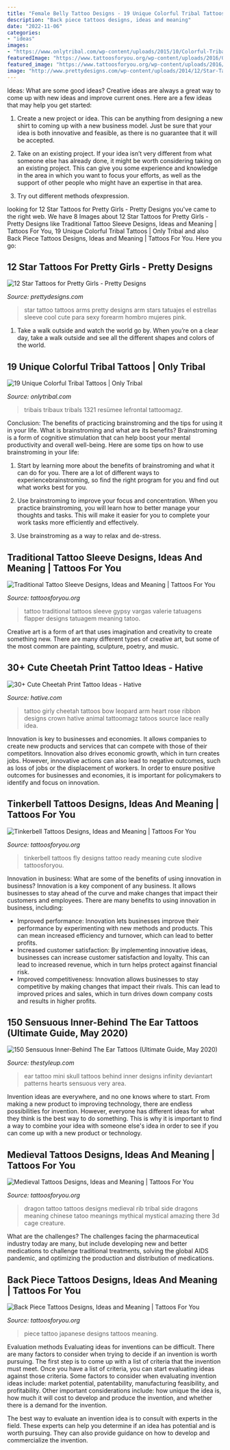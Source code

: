 ```yaml
---
title: "Female Belly Tattoo Designs - 19 Unique Colorful Tribal Tattoos"
description: "Back piece tattoos designs, ideas and meaning"
date: "2022-11-06"
categories:
- "ideas"
images:
- "https://www.onlytribal.com/wp-content/uploads/2015/10/Colorful-Tribal-Tattoos-for-Men1.jpg"
featuredImage: "https://www.tattoosforyou.org/wp-content/uploads/2016/02/Japanese-Back-Piece-Tattoo.jpg"
featured_image: "https://www.tattoosforyou.org/wp-content/uploads/2016/02/Japanese-Back-Piece-Tattoo.jpg"
image: "http://www.prettydesigns.com/wp-content/uploads/2014/12/Star-Tattoo-on-Arms.jpg"
---
```



Ideas: What are some good ideas?
Creative ideas are always a great way to come up with new ideas and improve current ones. Here are a few ideas that may help you get started:
1. Create a new project or idea. This can be anything from designing a new shirt to coming up with a new business model. Just be sure that your idea is both innovative and feasible, as there is no guarantee that it will be accepted.

2. Take on an existing project. If your idea isn’t very different from what someone else has already done, it might be worth considering taking on an existing project. This can give you some experience and knowledge in the area in which you want to focus your efforts, as well as the support of other people who might have an expertise in that area.

3. Try out different methods ofexpression.

	

		
looking for 12 Star Tattoos for Pretty Girls - Pretty Designs you've came to the right web. We have 8 Images about 12 Star Tattoos for Pretty Girls - Pretty Designs like Traditional Tattoo Sleeve Designs, Ideas and Meaning | Tattoos For You, 19 Unique Colorful Tribal Tattoos | Only Tribal and also Back Piece Tattoos Designs, Ideas and Meaning | Tattoos For You. Here you go:
		
    
## 12 Star Tattoos For Pretty Girls - Pretty Designs

<img loading=lazy src="http://www.prettydesigns.com/wp-content/uploads/2014/12/Star-Tattoo-on-Arms.jpg" onerror="this.onerror=null;this.src='https://tse4.mm.bing.net/th?id=OIP.u83yNokE4H2NiIDBwWvhjAHaJ4&amp;pid=15.1';" alt="12 Star Tattoos for Pretty Girls - Pretty Designs">

_Source: prettydesigns.com_

>star tattoo tattoos arms pretty designs arm stars tatuajes el estrellas sleeve cool cute para sexy forearm hombro mujeres pink. 

	

1) Take a walk outside and watch the world go by. When you’re on a clear day, take a walk outside and see all the different shapes and colors of the world.

    
## 19 Unique Colorful Tribal Tattoos | Only Tribal

<img loading=lazy src="https://www.onlytribal.com/wp-content/uploads/2015/10/Colorful-Tribal-Tattoos-for-Men1.jpg" onerror="this.onerror=null;this.src='https://tse2.mm.bing.net/th?id=OIP.8x1cPBllT6KoMiO65EvfNwHaJ7&amp;pid=15.1';" alt="19 Unique Colorful Tribal Tattoos | Only Tribal">

_Source: onlytribal.com_

>tribais tribaux tribals 1321 resümee lefrontal tattoomagz. 

	

Conclusion: The benefits of practicing brainstroming and the tips for using it in your life.
What is brainstroming and what are its benefits? Brainstroming is a form of cognitive stimulation that can help boost your mental productivity and overall well-being. Here are some tips on how to use brainstroming in your life: 
1. Start by learning more about the benefits of brainstroming and what it can do for you. There are a lot of different ways to experiencebrainstroming, so find the right program for you and find out what works best for you. 

2. Use brainstroming to improve your focus and concentration. When you practice brainstroming, you will learn how to better manage your thoughts and tasks. This will make it easier for you to complete your work tasks more efficiently and effectively. 

3. Use brainstroming as a way to relax and de-stress.

    
## Traditional Tattoo Sleeve Designs, Ideas And Meaning | Tattoos For You

<img loading=lazy src="https://www.tattoosforyou.org/wp-content/uploads/2017/07/Traditional-Tattoo-Sleeve-Women.jpg" onerror="this.onerror=null;this.src='https://tse4.mm.bing.net/th?id=OIP.99OgyltmACX1_4Ph50rtowHaJ4&amp;pid=15.1';" alt="Traditional Tattoo Sleeve Designs, Ideas and Meaning | Tattoos For You">

_Source: tattoosforyou.org_

>tattoo traditional tattoos sleeve gypsy vargas valerie tatuagens flapper designs tatuagem meaning tatoo. 

	

Creative art is a form of art that uses imagination and creativity to create something new. There are many different types of creative art, but some of the most common are painting, sculpture, poetry, and music.

    
## 30+ Cute Cheetah Print Tattoo Ideas - Hative

<img loading=lazy src="https://hative.com/wp-content/uploads/2014/02/cheetah-tattoos/cheetah-bow-tattoo-arm-5.jpg" onerror="this.onerror=null;this.src='https://tse4.mm.bing.net/th?id=OIP.E7v9-MyMPZcQturKrCr4aQHaHa&amp;pid=15.1';" alt="30+ Cute Cheetah Print Tattoo Ideas - Hative">

_Source: hative.com_

>tattoo girly cheetah tattoos bow leopard arm heart rose ribbon designs crown hative animal tattoomagz tatoos source lace really idea. 

	

Innovation is key to businesses and economies. It allows companies to create new products and services that can compete with those of their competitors. Innovation also drives economic growth, which in turn creates jobs. However, innovative actions can also lead to negative outcomes, such as loss of jobs or the displacement of workers. In order to ensure positive outcomes for businesses and economies, it is important for policymakers to identify and focus on innovation.

    
## Tinkerbell Tattoos Designs, Ideas And Meaning | Tattoos For You

<img loading=lazy src="https://www.tattoosforyou.org/wp-content/uploads/2016/03/Tinkerbell-Tattoos.jpg" onerror="this.onerror=null;this.src='https://tse2.mm.bing.net/th?id=OIP.5Ue4wi3r9YOAu6MyLWw6iQHaJ4&amp;pid=15.1';" alt="Tinkerbell Tattoos Designs, Ideas and Meaning | Tattoos For You">

_Source: tattoosforyou.org_

>tinkerbell tattoos fly designs tattoo ready meaning cute slodive tattoosforyou. 

	

Innovation in business: What are some of the benefits of using innovation in business?
Innovation is a key component of any business. It allows businesses to stay ahead of the curve and make changes that impact their customers and employees. There are many benefits to using innovation in business, including: 
- Improved performance: Innovation lets businesses improve their performance by experimenting with new methods and products. This can mean increased efficiency and turnover, which can lead to better profits. 
- Increased customer satisfaction: By implementing innovative ideas, businesses can increase customer satisfaction and loyalty. This can lead to increased revenue, which in turn helps protect against financial risk. 
- Improved competitiveness: Innovation allows businesses to stay competitive by making changes that impact their rivals. This can lead to improved prices and sales, which in turn drives down company costs and results in higher profits.

    
## 150 Sensuous Inner-Behind The Ear Tattoos (Ultimate Guide, May 2020)

<img loading=lazy src="https://thestyleup.com/wp-content/uploads/2015/03/mini-skull-ear-tattoo-design-650x856.jpg" onerror="this.onerror=null;this.src='https://tse1.mm.bing.net/th?id=OIP.2UwfKpO9z9gz9c3C9sayxAHaJw&amp;pid=15.1';" alt="150 Sensuous Inner-Behind The Ear Tattoos (Ultimate Guide, May 2020)">

_Source: thestyleup.com_

>ear tattoo mini skull tattoos behind inner designs infinity deviantart patterns hearts sensuous very area. 

	

Invention ideas are everywhere, and no one knows where to start. From making a new product to improving technology, there are endless possibilities for invention. However, everyone has different ideas for what they think is the best way to do something. This is why it is important to find a way to combine your idea with someone else's idea in order to see if you can come up with a new product or technology.

    
## Medieval Tattoos Designs, Ideas And Meaning | Tattoos For You

<img loading=lazy src="https://www.tattoosforyou.org/wp-content/uploads/2016/03/Medieval-Tattoos-for-Women.jpg" onerror="this.onerror=null;this.src='https://tse1.mm.bing.net/th?id=OIP.t-wOacQLrC0g21CERprJvwHaJ4&amp;pid=15.1';" alt="Medieval Tattoos Designs, Ideas and Meaning | Tattoos For You">

_Source: tattoosforyou.org_

>dragon tattoo tattoos designs medieval rib tribal side dragons meaning chinese tatoo meanings mythical mystical amazing there 3d cage creature. 

	

What are the challenges?
The challenges facing the pharmaceutical industry today are many, but include developing new and better medications to challenge traditional treatments, solving the global AIDS pandemic, and optimizing the production and distribution of medications.

    
## Back Piece Tattoos Designs, Ideas And Meaning | Tattoos For You

<img loading=lazy src="https://www.tattoosforyou.org/wp-content/uploads/2016/02/Japanese-Back-Piece-Tattoo.jpg" onerror="this.onerror=null;this.src='https://tse4.mm.bing.net/th?id=OIP.CmmTtkJJreojq0LuaMu_OAAAAA&amp;pid=15.1';" alt="Back Piece Tattoos Designs, Ideas and Meaning | Tattoos For You">

_Source: tattoosforyou.org_

>piece tattoo japanese designs tattoos meaning. 

	

Evaluation methods
Evaluating ideas for inventions can be difficult. There are many factors to consider when trying to decide if an invention is worth pursuing. The first step is to come up with a list of criteria that the invention must meet. Once you have a list of criteria, you can start evaluating ideas against those criteria.
Some factors to consider when evaluating invention ideas include: market potential, patentability, manufacturing feasibility, and profitability. Other important considerations include: how unique the idea is, how much it will cost to develop and produce the invention, and whether there is a demand for the invention.

The best way to evaluate an invention idea is to consult with experts in the field. These experts can help you determine if an idea has potential and is worth pursuing. They can also provide guidance on how to develop and commercialize the invention.

